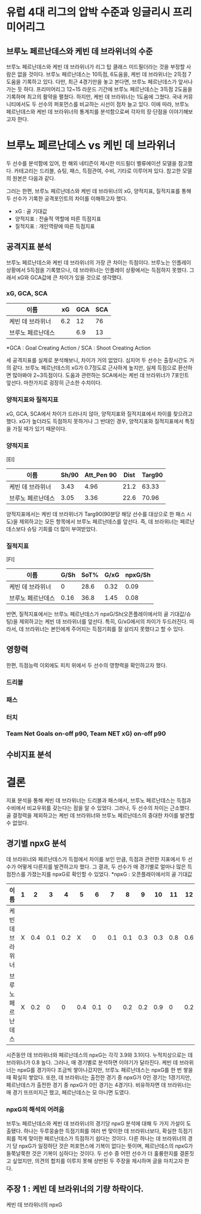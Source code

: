 # 유럽 4대 리그의 압박 수준과 잉글리시 프리미어리그 

## 브루노 페르난데스와 케빈 데 브라위너의 수준
 브루노 페르난데스와 케빈 데 브라위너가 리그 탑 클래스 미드필더라는 것을 부정할 사람은 없을 것이다. 브루노 페르난데스는 10득점, 6도움을, 케빈 데 브라위너는 2득점 7도움을 기록하고 있다. 다만, 최근 4경기만을 놓고 본다면, 브루노 페르난데스가 앞서나가는 듯 하다. 프리미어리그 12~15 라운드 기간에 브루노 페르난데스는 3득점 2도움을 기록하며 최고의 활약을 펼쳤다. 하지만, 케빈 데 브라위너는 1도움에 그쳤다. 국내 커뮤니티에서도 두 선수의 퍼포먼스를 비교하는 시선이 점차 늘고 있다. 이에 따라, 브루노 페르난데스와 케빈 데 브라위너의 통계치를 분석함으로써 각자의 장·단점을 이야기해보고자 한다. 

# 브루노 페르난데스 vs 케빈 데 브라위너 
 두 선수를 분석함에 있어, 한 해외 네티즌이 제시한 미드필더 벨류에이션 모델을 참고했다. 카테고리는 드리블, 슈팅, 패스, 득점관여, 수비, 기타로 이루어져 있다. 참고한 모델의 원본은 다음과 같다. 

 그러는 한편, 브루노 페르난데스와 케빈 데 브라위너의 xG, 양적지표, 질적지표를 통해 두 선수가 기록한 공격포인트의 차이를 이해하고자 했다. 

* xG : 골 기대값
* 양적지표 : 전술적 역할에 따른 득점지표 
* 질적지표 : 개인역량에 따른 득점지표

## 공격지표 분석
 브루노 페르난데스와 케빈 데 브라위너의 가장 큰 차이는 득점이다. 브루노는 인플레이 상황에서 5득점을 기록했으나, 데 브라위너는 인플레이 상황에서는 득점하지 못했다. 그래서 xG와 GCA값에 큰 차이가 있을 것으로 생각했다. 

### xG, GCA, SCA
이름|xG|GCA|SCA
-----|-----|-----|-----
케빈 데 브라위너|6.2|12|76
브루노 페르난데스||6.9|13|69

*GCA : Goal Creating Action / SCA : Shoot Creating Action 

 세 공격지표를 실제로 분석해보니, 차이가 거의 없었다. 심지어 두 선수는 출장시간도 거의 같다. 브루노 페르난데스의 xG가 0.7정도로 근사하게 높지만, 실제 득점으로 환산하면 많아봐야 2~3득점이다. 도움과 관련하는 SCA에서는 케빈 데 브라위너가 7포인트 앞선다. 마찬가지로 굉장히 근소한 수치이다. 

### 양적지표와 질적지표 
 xG, GCA, SCA에서 차이가 드러나지 않아, 양적지표와 질적지표에서 차이를 찾으려고 했다. xG가 높더라도 득점하지 못하거나 그 반대인 경우, 양적지표와 질적지표에서 특징을 가질 때가 있기 때문이다. 

### 양적지표
[EI]

이름|Sh/90|Att_Pen 90|Dist|Targ90
-----|-----|-----|-----|-----
케빈 데 브라위너|3.43|4.96|21.2|63.33
브루노 페르난데스|3.05|3.36|22.6|70.96

 양적지표에서는 케빈 데 브라위너가 Targ90(90분당 해당 선수를 대상으로 한 패스 시도)을 제외하고는 모든 항목에서 브루노 페르난데스를 앞선다. 즉, 데 브라위너는 페르난데스보다 슈팅 기회를 더 많이 부여받았다. 

### 질적지표
[FI]

이름|G/Sh|SoT%|G/xG|npxG/Sh
-----|-----|-----|-----|-----
케빈 데 브라위너|0|28.6|0.32|0.09
브루노 페르난데스|0.16|36.8|1.45|0.08

 반면, 질적지표에서는 브루노 페르난데스가 npxG/Sh(오픈플레이에서의 골 기대값/슈팅)을 제외하고는 케빈 데 브라위너를 앞선다. 특히, G/xG에서의 차이가 두드러진다. 따라서, 데 브라위너는 본인에게 주어지는 득점기회를 잘 살리지 못했다고 할 수 있다. 

 

## 영향력
 한편, 득점능력 이외에도 피치 위에서 두 선수의 영향력을 확인하고자 했다. 

### 드리블
### 패스
### 터치
### Team Net Goals on-off p90, Team NET xG) on-off p90

## 수비지표 분석

# 결론
 지표 분석을 통해 케빈 데 브라위너는 드리블과 패스에서, 브루노 페르난데스는 득점과 수비에서 비교우위를 갖는다는 점을 알 수 있었다. 그러나, 두 선수의 차이는 근소했다. 골 결정력을 제외하고는 케빈 데 브라위너와 브루노 페르난데스의 중대한 차이를 발견할 수 없었다. 

## 경기별 npxG 분석
 데 브라위너와 페르난데스가 득점에서 차이를 보인 만큼, 득점과 관련한 지표에서 두 선수가 어떻게 다른지를 발견하고자 했다. 그 결과, 두 선수가 매 경기별로 얼마나 많은 득점찬스를 가졌는지를 npxG로 확인할 수 있었다. 
 *npxG : 오픈플레이에서의 골 기대값
 
이름|1|2|3|4|5|6|7|8|9|10|11|12|13|14|15|계
-----|-----|-----|-----|-----|-----|-----|-----|-----|-----|-----|-----|-----|-----|-----|-----|-----
케빈 데 브라위너|X|0.4|0.1|0.2|X|0|0.1|0.1|0.3|0.3|0.8|0.6|0.3|0.2|0.4|3.9
브루노 페르난데스|X|0.2|0|0|0.4|0.1|0|0.2|0.2|0.9|0|0.2|0|0.2|0.6|3.1

 시즌동안 데 브라위너와 페르난데스의 npxG는 각각 3.9와 3.1이다. 누적치상으로는 데 브라위너가 0.8 높다. 그러나, 매 경기별로 분석하면 이야기가 달라진다. 케빈 데 브라위너는 npxG를 경기마다 조금씩 쌓아나갔지만, 브루노 페르난데스는 npxG를 한 번 쌓을 때 확실히 쌓았다. 또한, 데 브라위너는 출전한 경기 중 npxG가 0인 경기는 1경기지만, 페르난데스가 출전한 경기 중 npxG가 0인 경기는 4경기다. 비유하자면 데 브라위너는 매 경기 뜨뜨미지근 했고, 페르난데스는 모 아니면 도였다. 
 
### npxG의 해석의 어려움 
 브루노 페르난데스와 케빈 데 브라위너의 경기당 npxG 분석에 대해 두 가지 가설이 도출됐다. 하나는 두루뭉술한 득점기회를 여러 번 맞이한 데 브라위너보다, 확실한 득점기회를 적게 맞이한 페르난데스가 득점하기 쉽다는 것이다. 다른 하나는 데 브라위너의 경기 당 npxG가 일정하단 것은 퍼포먼스에 기복이 없다는 뜻이며, 페르난데스의 npxG가 들쭉날쭉한 것은 기복이 심하다는 것이다. 두 선수 중 어떤 선수가 더 훌륭한지를 결론짓고 싶었지만, 의견의 합치를 이루지 못해 상반된 두 주장을 제시하며 글을 마치고자 한다. 
 
## 주장 1 : 케빈 데 브라위너의 기량 하락이다. 
 케빈 데 브라위너의 npxG
 
 
 
